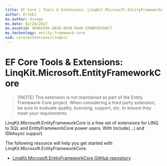 ```yaml
---
title: EF Core | Tools & Extensions: LinqKit.Microsoft.EntityFrameworkCore | Microsoft Docs
author: ErikEJ
ms.author: divega
ms.date: 02/28/2017
ms.assetid: 4F065F66-EB10-4D7B-944D-E58BF95459C7
ms.technology: entity-framework-core
uid: core/extensions/linqkit
---
```


# EF Core Tools & Extensions: LinqKit.Microsoft.EntityFrameworkCore

> [!NOTE] This extension is not maintained as part of the Entity Framework Core project. When considering a third party extension, be sure to evaluate quality, licensing, support, etc. to ensure they meet your requirements.

LinqKit.Microsoft.EntityFrameworkCore is a free set of extensions for LINQ to SQL and EntityFrameworkCore power users. With Include(...) and IDbAsync support.

The following resource will help you get started with LinqKit.Microsoft.EntityFrameworkCore.
* [LinqKit.Microsoft.EntityFrameworkCore GitHub repository](https://github.com/scottksmith95/LINQKit/)
